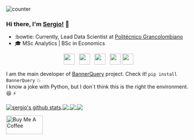 ![counter](https://enh3txfdxq3wx3i.m.pipedream.net)

### Hi there, I'm [Sergio!](https://sergiomora03.github.io) 👋

- :bowtie: Currently, Lead Data Scientist at [Politécnico Grancolombiano](https://www.poli.edu.co/)
- 🎓 MSc Analytics | BSc in Economics

<p align='center'>
<a href="https://dev.to/sergiomorapardo"><img height="30" src="https://raw.githubusercontent.com/WaylonWalker/WaylonWalker/main/icon/dev.png"></a>&nbsp;&nbsp;
<a href="https://twitter.com/sergiomora16"><img height="30" src="https://github.com/WaylonWalker/WaylonWalker/blob/main/icon/twitter.png?raw=true"></a>&nbsp;&nbsp;
<a href="https://instagram.com/sergiomora123"><img height="30" src="https://github.com/WaylonWalker/WaylonWalker/blob/main/icon/instagram.jpg?raw=true"></a>&nbsp;&nbsp;
<a href="https://www.buymeacoffee.com/sergiomorapardo"><img height="30" src="https://github.com/WaylonWalker/WaylonWalker/blob/main/icon/by-me-a-coffee.png?raw=true"></a>
<a href="https://www.linkedin.com/in/sergiomorapardo//"><img height="30" src="https://github.com/WaylonWalker/WaylonWalker/blob/main/icon/linkedin.png?raw=true"></a>
</p>

I am the main developer of [BannerQuery](https://pypi.org/project/BannerQuery/) project. Check it! ```pip install BannerQuery``` :boom: </br>
I know a joke with Python, but I don´t think this is the right the environment. :laughing: ⚡

<a href="https://github.com/sergiomora03/sergiomora03">
  <img align="center" src="https://github-readme-stats.vercel.app/api?username=sergiomora03&show_icons=true&include_all_commits=true" alt="sergio's github stats" />
</a>
<a href="https://github.com/sergiomora03/sergiomora03">
  <!-- Change the `github-readme-stats.anuraghazra1.vercel.app` to `github-readme-stats.vercel.app` 
    <img align="center" src="https://github-readme-stats.vercel.app/api/top-langs/?username=sergiomora03&layout=compact&theme=radical" /> -->
  <img align="center" src="https://github-readme-stats.vercel.app/api/top-langs/?username=sergiomora03&layout=compact" />
</a>

<a href="https://github.com/sergiomora03/BannerQuery">
  <!-- Change the `github-readme-stats.anuraghazra1.vercel.app` to `github-readme-stats.vercel.app`  -->
  <img align="center" src="https://github-readme-stats.vercel.app/api/pin/?username=sergiomora03&repo=BannerQuery" />
</a>    
<a href="https://github.com/sergiomora03/sergiomora03.github.io">
  <!-- Change the `github-readme-stats.anuraghazra1.vercel.app` to `github-readme-stats.vercel.app`  -->
  <img align="center" src="https://github-readme-stats.vercel.app/api/pin/?username=sergiomora03&repo=sergiomora03.github.io" />
</a>


<a href="https://www.buymeacoffee.com/sergiomorapardo" target="_blank"><img src="https://cdn.buymeacoffee.com/buttons/default-orange.png" alt="Buy Me A Coffee" style="height: 51px !important;width: 100px !important;" ></a>
